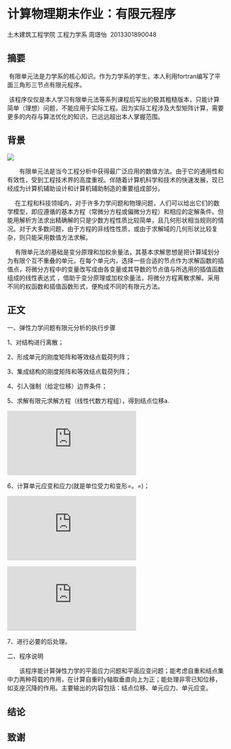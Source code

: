 # 计算物理期末作业：有限元程序
土木建筑工程学院  工程力学系  周璟怡  2013301890048

## 摘要
  有限单元法是力学系的核心知识。作为力学系的学生，本人利用fortran编写了平面三角形三节点有限元程序。
    
  该程序仅仅是本人学习有限单元法等系列课程后写出的极其粗糙版本，只能计算简单（理想）问题，不能应用于实际工程。因为实际工程涉及大型矩阵计算，需要更多的内存与算法优化的知识，已远远超出本人掌握范围。
  
## 背景

![](http://www.cadjapan.com/products/cae_kouzou/ansys/img/index_04.jpg)

　　有限单元法是当今工程分析中获得最广泛应用的数值方法。由于它的通用性和有效性，受到工程技术界的高度重视。伴随着计算机科学和技术的快速发展，现已经成为计算机辅助设计和计算机辅助制造的重要组成部分。
  
  　在工程和科技领域内，对于许多力学问题和物理问题，人们可以给出它们的数学模型，即应遵循的基本方程（常微分方程或偏微分方程）和相应的定解条件。但能用解析方法求出精确解的只是少数方程性质比较简单，且几何形状相当规则的情况。对于大多数问题，由于方程的非线性性质，或由于求解域的几何形状比较复杂，则只能采用数值方法求解。
   
  　有限单元法的基础是变分原理和加权余量法，其基本求解思想是把计算域划分为有限个互不重叠的单元，在每个单元内，选择一些合适的节点作为求解函数的插值点，将微分方程中的变量改写成由各变量或其导数的节点值与所选用的插值函数组成的线性表达式 ，借助于变分原理或加权余量法，将微分方程离散求解。采用不同的权函数和插值函数形式，便构成不同的有限元方法。
   
## 正文
一、弹性力学问题有限元分析的执行步骤

1、对结构进行离散；

2、形成单元的刚度矩阵和等效结点载荷列阵；

3、集成结构的刚度矩阵和等效结点载荷列阵；

4、引入强制（给定位移）边界条件；

5、求解有限元求解方程（线性代数方程组），得到结点位移a.

![](http://latex.codecogs.com/gif.latex?Ka%3DP)

6、计算单元应变和应力(就是单位受力和变形=。=)；

![](http://latex.codecogs.com/gif.latex?%5Cvarepsilon%20%3DBa%5Ee)

![](http://latex.codecogs.com/gif.latex?%5Csigma%20%3DD%28%5Cvarepsilon%20-%5Cvarepsilon%20_%7B0%7D%29&plus;%5Csigma%20_%7B0%7D)

7、进行必要的后处理。

二、程序说明

　　该程序能计算弹性力学的平面应力问题和平面应变问题；能考虑自重和结点集中力两种荷载的作用，在计算自重时y轴取垂直向上为正；能处理非零已知位移，如支座沉降的作用。主要输出的内容包括：结点位移、单元应力、单元应变。
  
## 结论

## 致谢
